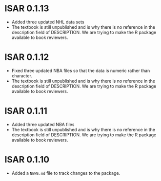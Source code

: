 # ISAR 0.1.13

* Added three updated NHL data sets
* The textbook is still unpublished and is why there is no reference in the description field of DESCRIPTION. We are trying to make the R package available to book reviewers. 

# ISAR 0.1.12

* Fixed three updated NBA files so that the data is numeric rather than character.
* The textbook is still unpublished and is why there is no reference in the description field of DESCRIPTION. We are trying to make the R package available to book reviewers. 

# ISAR 0.1.11

* Added three updated NBA files
* The textbook is still unpublished and is why there is no reference in the description field of DESCRIPTION. We are trying to make the R package available to book reviewers. 

# ISAR 0.1.10

* Added a `NEWS.md` file to track changes to the package.
